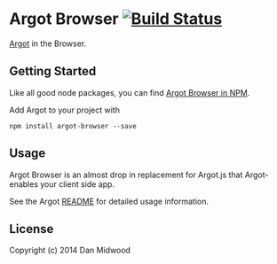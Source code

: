 # Argot Browser [![Build Status](https://secure.travis-ci.org/danmidwood/argot-browser.png?branch=master)](http://travis-ci.org/danmidwood/argot-browser.js)

[Argot](https://github.com/danmidwood/argot.js) in the Browser.

## Getting Started

Like all good node packages, you can find [Argot Browser in NPM](https://www.npmjs.org/package/argot-browser).

Add Argot to your project with

`npm install argot-browser --save`

## Usage

Argot Browser is an almost drop in replacement for Argot.js that Argot-enables your client side app.

See the Argot [README](http://github.com/danmidwood/argot.js) for detailed usage information.


## License
Copyright (c) 2014 Dan Midwood
